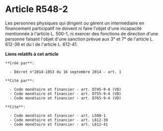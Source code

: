 # Article R548-2

Les personnes physiques qui dirigent ou gèrent un intermédiaire en financement participatif ne doivent ni faire l'objet d'une
incapacité mentionnée à l'article L. 500-1, ni exercer des fonctions de direction d'une personne faisant l'objet d'une
sanction prévue aux 3° et 7° de l'article L. 612-39 et du I de l'article L. 612-41.

**Liens relatifs à cet article**

	**Créé par**:

	  - Décret n°2014-1053 du 16 septembre 2014 - art. 1

	**Cité par**:

	  - Code monétaire et financier - art. D745-9-4 (VD)
	  - Code monétaire et financier - art. D755-9-4 (VD)
	  - Code monétaire et financier - art. D765-9-4 (VD)

	**Cite**:

	  - Code monétaire et financier - art. L500-1
	  - Code monétaire et financier - art. L612-39
	  - Code monétaire et financier - art. L612-41
